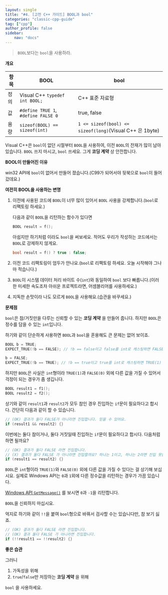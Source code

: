```yaml
---
layout: single
title: "#4. [고전 C++ 가이드] BOOL과 bool"
categories: "classic-cpp-guide"
tag: ["cpp"]
author_profile: false
sidebar: 
    nav: "docs"
---
```


> `BOOL`보다는 `bool`을 사용하라.

**개요**

|항목|BOOL|bool|
|--|--|--|
|정의|Visual C++ `typedef int BOOL;`|C++ 표준 자료형|
|값|`#define TRUE 1`, `#define FALSE 0`| true, false|
|용량|`sizeof(BOOL) == sizeof(int)`|`1 <= sizeof(bool) <= sizeof(long)`(Visual C++ 은 1byte)|

Visual C++은 `bool`이 없던 시절부터 `BOOL`을 사용하여, 이전 `BOOL`의 잔재가 많이 남아 있습니다. `BOOL` 쓰지 마시고, `bool` 쓰세요. 그게 **코딩 계약** 상 안전합니다.

**BOOL이 만들어진 이유**

win32 API에 `bool`이 없어서 만들어 졌습니다.(C99가 되어서야 뒷북으로 `bool`이 들어갔데요.)

**여전히 BOOL을 사용하는 변명**

1. 이전에 사용된 코드에 `BOOL`이 너무 많이 있어서 `BOOL` 사용을 강제합니다.(`bool`로 리팩토링 하세요.)
    
    다음과 같이 `BOOL`을 리턴하는 함수가 있다면
    
    ```cpp
    BOOL result = f();
    ```

    아쉽지만 하기처럼 이라도 `bool`을 써보세요. 적어도 우리가 작성하는 코드에서는 `BOOL`로 강제하지 않게요.

    ```cpp
    bool result = f() ? true : false;
    ```

2. 이전 코드 리팩토링이 엄두가 안나요.(`bool`로 리팩토링 하세요. 오늘 시작해야 그나마 적습니다.)
3. `BOOL`이 시스템 데이터 처리 바이트 수(`int`)와 동일하여 `bool` 보다 빠릅니다.(이러한 미세한 속도조차 아쉬운 프로젝트라면, 어셈블리어를 사용하세요.)
4. 지독한 손맛이라 나도 모르게 `BOOL`을 사용해요.(습관을 바꾸세요.)

**문제점**

`bool`은 참/거짓만을 다루는 신뢰할 수 있는 **코딩 계약** 을 만들어 줍니다. 하지만 `BOOL`은 정수를 담을 수 있는 `int`입니다.

하기와 같이 단순하게 사용하면 `BOOL`과 `bool`을 혼용해도 큰 문제는 없어 보이죠.

```cpp
BOOL b = TRUE;
EXPECT_TRUE(!b == FALSE); // !b == false이고 false를 int로 캐스팅하면 FALSE(0)

b = FALSE;
EXPECT_TRUE(!b == TRUE); // !b == true이고 true를 int로 캐스팅하면 TRUE(1)
```

하지만 `BOOL`은 사실은 `int`형이라 `TRUE(1)`과 `FALSE(0)` 외에 다른 값을 가질 수 있어서 걱정이 되는 경우가 좀 생깁니다.

```cpp
BOOL result1 = f1();
BOOL result2 = f2();
```

상기와 같이 `result1`과 `result2`가 모두 참인 경우 진입하는 `if`문이 필요하다고 합시다. 간단히 다음과 같이 할 수 있습니다.

```cpp
// (OK) 결과가 둘다 FALSE가 아니라면 진입합니다. 믿을 수 있어요.
if (result1 && result2) {}
```

이번에는 둘다 참이거나, 둘다 거짓일때 진입하는 `if`문이 필요하다고 합시다. 다음처럼 하면 될까요?

```cpp
// (OK) 결과가 둘다 FALSE 라면 진입합니다.
// (X) 결과가 둘다 FALSE 가 아니라면 진입할까요? 하나는 1이고, 하나는 2라면 진입 못합니다.
if (result1 == result2) {}
```

`BOOL`은 `int`형이라 `TRUE(1)`와 `FALSE(0)` 외에 다른 값을 가질 수 있다는 걸 상기해 보십시요. 실제로 Windows API는 `0`과 `1`외에 다른 정수값을 리턴하는 경우가 가끔 있습니다.

[Windows API `GetMessage()`](https://learn.microsoft.com/en-us/windows/win32/api/winuser/nf-winuser-getmessage) 를 보시면 `0`과 `-1`을 리턴합니다.

`BOOL`을 신뢰하지 마십시요.

억지로 하기와 같이 `!!`을 붙여 `bool`형으로 바꿔서 검사할 수는 있습니다만, 참 보기 싫죠. 

```cpp
// (OK) 결과가 둘다 FALSE 라면 진입합니다.
// (OK) 결과 둘다 FALSE 가 아니라면 진입합니다.
if (!!result1 == !!result2) {}
```

**좋은 습관**

그러니 

1. 가독성을 위해
2. `true`/`false`만 저장하는 **코딩 계약** 을 위해

`bool` 을 사용하세요.
